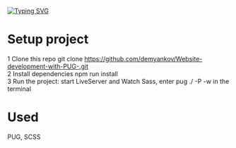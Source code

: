 [![Typing SVG](https://readme-typing-svg.herokuapp.com?color=%2336BCF7&lines=Hello,+you+can+see+my+projects+HERE)](https://github.com/demyankov?tab=repositories)

# Setup project

1 Clone this repo git clone https://github.com/demyankov/Website-development-with-PUG-.git  
2 Install dependencies npm run install  
3 Run the project: start LiveServer and Watch Sass, enter pug ./ -P -w in the terminal

# Used

PUG, SCSS

